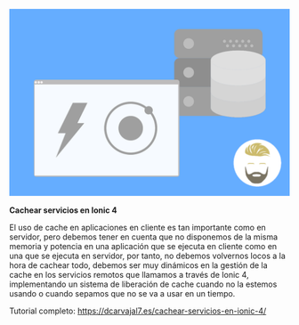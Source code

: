 ![Cachear servicios en Ionic 4](https://github.com/dcarvajal7/examples/blob/master/ionic4/cacheIonic4/banner.png?raw=true)

**Cachear servicios en Ionic 4**

El uso de cache en aplicaciones en cliente es tan importante como en servidor, pero debemos tener en cuenta que no disponemos de la misma memoria y potencia en una aplicación que se ejecuta en cliente como en una que se ejecuta en servidor, por tanto, no debemos volvernos locos a la hora de cachear todo, debemos ser muy dinámicos en la gestión de la cache en los servicios remotos que llamamos a través de Ionic 4, implementando un sistema de liberación de cache cuando no la estemos usando o cuando sepamos que no se va a usar en un tiempo.

Tutorial completo: https://dcarvajal7.es/cachear-servicios-en-ionic-4/
